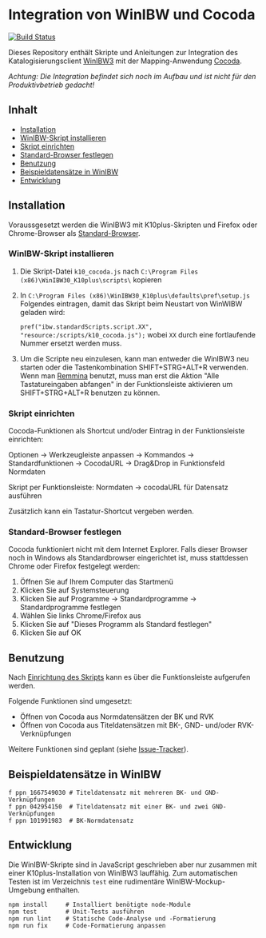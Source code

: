 # Integration von WinIBW und Cocoda

[![Build Status](https://travis-ci.org/gbv/cocoda-winibw.svg?branch=master)](https://travis-ci.org/gbv/cocoda-winibw)

Dieses Repository enthält Skripte und Anleitungen zur Integration des
Katalogisierungsclient [WinIBW3] mit der Mapping-Anwendung [Cocoda].

*Achtung: Die Integration befindet sich noch im Aufbau und ist nicht für den Produktivbetrieb gedacht!*

[WinIBW3]: https://wiki.k10plus.de/display/K10PLUS/WinIBW-Handbuch
[Cocoda]: https://coli-conc.gbv.de/cocoda/

## Inhalt
- [Installation](#installation)
- [WinIBW-Skript installieren](#winibw-skript-installieren)
- [Skript einrichten](#skript-einrichten)
- [Standard-Browser festlegen](#standard-browser-festlegen)
- [Benutzung](#benutzung)
- [Beispieldatensätze in WinIBW](#beispieldatensätze-in-winibw)
- [Entwicklung](#entwicklung)

## Installation

Voraussgesetzt werden die WinIBW3 mit K10plus-Skripten und Firefox oder
Chrome-Browser als [Standard-Browser](#standard-browser-festlegen).

### WinIBW-Skript installieren

1. Die Skript-Datei `k10_cocoda.js` nach
`C:\Program Files (x86)\WinIBW30_K10plus\scripts\` kopieren

2. In `C:\Program Files (x86)\WinIBW30_K10plus\defaults\pref\setup.js` Folgendes eintragen, damit das Skript beim Neustart von WinWIBW geladen wird:

   `pref("ibw.standardScripts.script.XX", "resource:/scripts/k10_cocoda.js");` wobei `XX` durch eine fortlaufende Nummer ersetzt werden muss.

3. Um die Scripte neu einzulesen, kann man entweder die WinIBW3 neu starten oder die Tastenkombination SHIFT+STRG+ALT+R verwenden.
Wenn man [Remmina](https://remmina.org/) benutzt, muss man erst die Aktion "Alle Tastatureingaben abfangen" in der Funktionsleiste aktivieren um SHIFT+STRG+ALT+R benutzen zu können.

### Skript einrichten

Cocoda-Funktionen als Shortcut und/oder Eintrag in der Funktionsleiste einrichten: 

Optionen -> Werkzeugleiste anpassen -> Kommandos -> Standardfunktionen -> CocodaURL -> Drag&Drop in Funktionsfeld Normdaten

Skript per Funktionsleiste: Normdaten -> cocodaURL für Datensatz ausführen

Zusätzlich kann ein Tastatur-Shortcut vergeben werden.

### Standard-Browser festlegen

Cocoda funktioniert nicht mit dem Internet Explorer. Falls dieser Browser noch
in Windows als Standardbrowser eingerichtet ist, muss stattdessen Chrome oder
Firefox festgelegt werden:

1. Öffnen Sie auf Ihrem Computer das Startmenü
2. Klicken Sie auf Systemsteuerung
3. Klicken Sie auf Programme -> Standardprogramme -> Standardprogramme festlegen
4. Wählen Sie links Chrome/Firefox aus
5. Klicken Sie auf "Dieses Programm als Standard festlegen"
6. Klicken Sie auf OK

## Benutzung

Nach [Einrichtung des Skripts](#skript-einrichten) kann es über die Funktionsleiste aufgerufen werden.

Folgende Funktionen sind umgesetzt:

* Öffnen von Cocoda aus Normdatensätzen der BK und RVK
* Öffnen von Cocoda aus Titeldatensätzen mit BK-, GND- und/oder RVK-Verknüpfungen

Weitere Funktionen sind geplant (siehe [Issue-Tracker](https://github.com/gbv/cocoda-winibw/issues)).

## Beispieldatensätze in WinIBW
    
    f ppn 1667549030 # Titeldatensatz mit mehreren BK- und GND-Verknüpfungen
    f ppn 042954150  # Titeldatensatz mit einer BK- und zwei GND-Verknüpfungen
    f ppn 101991983  # BK-Normdatensatz

## Entwicklung

Die WinIBW-Skripte sind in JavaScript geschrieben aber nur zusammen mit einer
K10plus-Installation von WinIBW3 lauffähig. Zum automatischen Testen ist im
Verzeichnis `test` eine rudimentäre WinIBW-Mockup-Umgebung enthalten.
    
    npm install     # Installiert benötigte node-Module
    npm test        # Unit-Tests ausführen
    npm run lint    # Statische Code-Analyse und -Formatierung
    npm run fix     # Code-Formatierung anpassen
